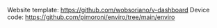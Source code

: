 Website template: https://github.com/wobsoriano/v-dashboard
Device code: https://github.com/pimoroni/enviro/tree/main/enviro
